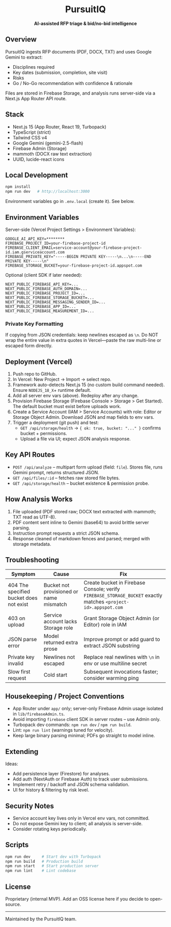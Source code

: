 <div align="center">
   <h1>PursuitIQ</h1>
   <p><strong>AI-assisted RFP triage & bid/no-bid intelligence</strong></p>
</div>

## Overview
PursuitIQ ingests RFP documents (PDF, DOCX, TXT) and uses Google Gemini to extract:
* Disciplines required
* Key dates (submission, completion, site visit)
* Risks
* Go / No-Go recommendation with confidence & rationale

Files are stored in Firebase Storage, and analysis runs server-side via a Next.js App Router API route.

## Stack
* Next.js 15 (App Router, React 19, Turbopack)
* TypeScript (strict)
* Tailwind CSS v4
* Google Gemini (gemini-2.5-flash)
* Firebase Admin (Storage)
* mammoth (DOCX raw text extraction)
* UUID, lucide-react icons

## Local Development
```bash
npm install
npm run dev   # http://localhost:3000
```

Environment variables go in `.env.local` (create it). See below.

## Environment Variables
Server-side (Vercel Project Settings > Environment Variables):
```
GOOGLE_AI_API_KEY=********
FIREBASE_PROJECT_ID=your-firebase-project-id
FIREBASE_CLIENT_EMAIL=service-account@your-firebase-project-id.iam.gserviceaccount.com
FIREBASE_PRIVATE_KEY="-----BEGIN PRIVATE KEY-----\n...\n-----END PRIVATE KEY-----\n"
FIREBASE_STORAGE_BUCKET=your-firebase-project-id.appspot.com
```

Optional (client SDK if later needed):
```
NEXT_PUBLIC_FIREBASE_API_KEY=...
NEXT_PUBLIC_FIREBASE_AUTH_DOMAIN=...
NEXT_PUBLIC_FIREBASE_PROJECT_ID=...
NEXT_PUBLIC_FIREBASE_STORAGE_BUCKET=...
NEXT_PUBLIC_FIREBASE_MESSAGING_SENDER_ID=...
NEXT_PUBLIC_FIREBASE_APP_ID=...
NEXT_PUBLIC_FIREBASE_MEASUREMENT_ID=...
```

### Private Key Formatting
If copying from JSON credentials: keep newlines escaped as `\n`. Do NOT wrap the entire value in extra quotes in Vercel—paste the raw multi-line or escaped form directly.

## Deployment (Vercel)
1. Push repo to GitHub.
2. In Vercel: New Project → Import → select repo.
3. Framework auto-detects Next.js 15 (no custom build command needed). Ensure `NODEJS_18_X`+ runtime default.
4. Add all server env vars (above). Redeploy after any change.
5. Provision Firebase Storage (Firebase Console > Storage > Get Started). The default bucket must exist before uploads work.
6. Create a Service Account (IAM > Service Accounts) with role: Editor or Storage Object Admin. Download JSON and map fields to env vars.
7. Trigger a deployment (git push) and test:
    * `GET /api/storage/health` → `{ ok: true, bucket: "..." }` confirms bucket + permissions.
    * Upload a file via UI; expect JSON analysis response.

## Key API Routes
* `POST /api/analyze` – multipart form upload (field: `file`). Stores file, runs Gemini prompt, returns structured JSON.
* `GET /api/files/:id` – fetches raw stored file bytes.
* `GET /api/storage/health` – bucket existence & permission probe.

## How Analysis Works
1. File uploaded (PDF stored raw; DOCX text extracted with mammoth; TXT read as UTF-8).
2. PDF content sent inline to Gemini (base64) to avoid brittle server parsing.
3. Instruction prompt requests a strict JSON schema.
4. Response cleaned of markdown fences and parsed; merged with storage metadata.

## Troubleshooting
| Symptom | Cause | Fix |
|---------|-------|-----|
| 404 The specified bucket does not exist | Bucket not provisioned or name mismatch | Create bucket in Firebase Console; verify `FIREBASE_STORAGE_BUCKET` exactly matches `<project-id>.appspot.com` |
| 403 on upload | Service account lacks Storage role | Grant Storage Object Admin (or Editor) role in IAM |
| JSON parse error | Model returned extra prose | Improve prompt or add guard to extract JSON substring |
| Private key invalid | Newlines not escaped | Replace real newlines with `\n` in env or use multiline secret |
| Slow first request | Cold start | Subsequent invocations faster; consider warming ping |

## Housekeeping / Project Conventions
* App Router under `app/` only; server-only Firebase Admin usage isolated in `lib/firebaseAdmin.ts`.
* Avoid importing `firebase` client SDK in server routes – use Admin only.
* Turbopack dev commands: `npm run dev` / `npm run build`.
* Lint: `npm run lint` (warnings tuned for velocity).
* Keep large binary parsing minimal; PDFs go straight to model inline.

## Extending
Ideas:
* Add persistence layer (Firestore) for analyses.
* Add auth (NextAuth or Firebase Auth) to track user submissions.
* Implement retry / backoff and JSON schema validation.
* UI for history & filtering by risk level.

## Security Notes
* Service account key lives only in Vercel env vars, not committed.
* Do not expose Gemini key to client; all analysis is server-side.
* Consider rotating keys periodically.

## Scripts
```bash
npm run dev     # Start dev with Turbopack
npm run build   # Production build
npm run start   # Start production server
npm run lint    # Lint codebase
```

## License
Proprietary (internal MVP). Add an OSS license here if you decide to open-source.

---
Maintained by the PursuitIQ team.
